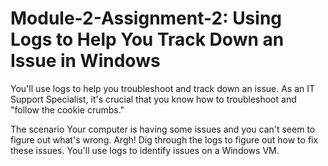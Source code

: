 # Module-2-Assignment-2: Using Logs to Help You Track Down an Issue in Windows

You'll use logs to help you troubleshoot and track down an issue. As an IT Support Specialist, it's crucial that you know how to troubleshoot and "follow the cookie crumbs."

The scenario
Your computer is having some issues and you can't seem to figure out what's wrong. Argh! Dig through the logs to figure out how to fix these issues.
You'll use logs to identify issues on a Windows VM.

